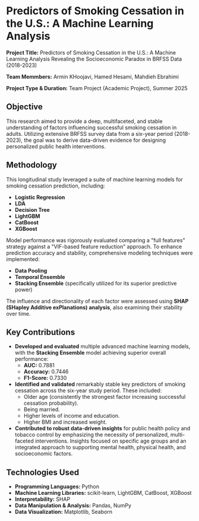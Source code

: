 # Predictors of Smoking Cessation in the U.S.: A Machine Learning Analysis

**Project Title:** Predictors of Smoking Cessation in the U.S.: A Machine Learning Analysis Revealing the Socioeconomic Paradox in BRFSS Data (2018-2023)

**Team Memmbers:** Armin KHoojavi, Hamed Hesami, Mahdieh Ebrahimi

**Project Type & Duration:** Team Project (Academic Project), Summer 2025



## **Objective**

This research aimed to provide a deep, multifaceted, and stable understanding of factors influencing successful smoking cessation in adults. Utilizing extensive BRFSS survey data from a six-year period (2018-2023), the goal was to derive data-driven evidence for designing personalized public health interventions.



## **Methodology**

This longitudinal study leveraged a suite of machine learning models for smoking cessation prediction, including:
* **Logistic Regression**
* **LDA**
* **Decision Tree**
* **LightGBM**
* **CatBoost**
* **XGBoost**

Model performance was rigorously evaluated comparing a "full features" strategy against a "VIF-based feature reduction" approach. To enhance prediction accuracy and stability, comprehensive modeling techniques were implemented:
* **Data Pooling**
* **Temporal Ensemble**
* **Stacking Ensemble** (specifically utilized for its superior predictive power)

The influence and directionality of each factor were assessed using **SHAP (SHapley Additive exPlanations) analysis**, also examining their stability over time.



## **Key Contributions**

* **Developed and evaluated** multiple advanced machine learning models, with the **Stacking Ensemble** model achieving superior overall performance:
    * **AUC:** 0.7881
    * **Accuracy:** 0.7446
    * **F1-Score:** 0.7330
* **Identified and validated** remarkably stable key predictors of smoking cessation across the six-year study period. These included:
    * Older age (consistently the strongest factor increasing successful cessation probability).
    * Being married.
    * Higher levels of income and education.
    * Higher BMI and increased weight.
* **Contributed to robust data-driven insights** for public health policy and tobacco control by emphasizing the necessity of personalized, multi-faceted interventions. Insights focused on specific age groups and an integrated approach to supporting mental health, physical health, and socioeconomic factors.



## **Technologies Used**

* **Programming Languages:** Python
* **Machine Learning Libraries:** scikit-learn, LightGBM, CatBoost, XGBoost
* **Interpretability:** SHAP
* **Data Manipulation & Analysis:** Pandas, NumPy
* **Data Visualization:** Matplotlib, Seaborn

